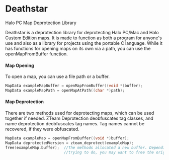Deathstar
=========

Halo PC Map Deprotection Library

  Deathstar is a deprotection library for deprotecting Halo PC/Mac and Halo Custom Edition maps. It is made to function as both a program for anyone's use and also as a library for projects using the portable C language. While it has functions for opening maps on its own via a path, you can use the openMapFromBuffer function.
  
#### Map Opening
  To open a map, you can use a file path or a buffer.
  
``` c
MapData exampleMapBuffer = openMapFromBuffer((void *)buffer);
MapData exampleMapPath = openMapAtPath((char *)path);
```

#### Map Deprotection
  There are two methods used for deprotecting maps, which can be used together if needed. ZTeam Deprotection deobfuscates tag classes, and name deprotection deobfuscates tag names. Tag names cannot be recovered, if they were obfuscated.

``` c
MapData exampleMap = openMapFromBuffer((void *)buffer);
MapData deprotectedVersion = zteam_deprotect(exampleMap);
free(exampleMap.buffer);  //The methods allocated a new buffer. Depending on what you are
                          //trying to do, you may want to free the original buffer.
```
